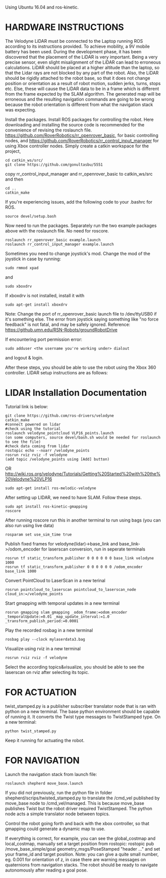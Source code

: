 Using Ubuntu 16.04 and ros-kinetic.  

HARDWARE INSTRUCTIONS
=========================

The Velodyne LiDAR must be connected to the Laptop running ROS according to its instructions provided. To achieve mobility, a 9V mobile battery has been used. During the development phase, it has been discovered that the placement of the LiDAR is very important. Being a very precise sensor, even slight misalignment of the LiDAR can lead to erroneous calculations. LiDAR should be placed at a higher altitude than the laptop, so that the Lidar rays are not blocked by any part of the robot. Also, the LiDAR should be rigidly attached to the robot base, so that it does not change position or orientation as a result of robot motion, sudden jerks, turns, stops etc. Else, these will cause the LiDAR data to be in a frame which is different from the frame expected by the SLAM algorithm. The generated map will be erroneous and the resulting navigation commands are going to be wrong because the robot orientation is different from what the navigation stack was expecting.

Install the packages. Install ROS packages for controlling the robot. Here downloading and installing the source code is recommended for the convenience of revising the roslaunch file. https://github.com/RoverRobotics/rr_openrover_basic, for basic controlling nodes, and https://github.com/RoverRobotics/rr_control_input_manager for using Xbox controller nodes. Simply create a catkin workspace for the project,  
```
cd catkin_ws/src/
git clone https://github.com/gonultasbu/5551
```
copy rr_control_input_manager and rr_openrover_basic to catkin_ws/src and then  
```
cd ..
catkin_make

```
If you're experiencing issues, add the following code to your .bashrc for ROS.

```
source devel/setup.bash
```

Now need to run the packages. Separately run the two example packages above with the roslaunch file. No need for roscore.
```
roslaunch rr_openrover_basic example.launch
roslaunch rr_control_input_manager example.launch
```


Sometimes you need to change joystick's mod. Change the mod of the joystick in case by running: 
```
sudo rmmod xpad
```
and 

```
sudo xboxdrv
```
If xboxdrv is not installed, install it with 
```
sudo apt-get install xboxdrv
```
Note: Change the port of rr_openrover_basic launch file to /dev/ttyUSB0 if it's something else. 
The error from joystick saying something like "no force feedback" is not fatal, and may be safely ignored.
Reference: https://github.umn.edu/RSN-Robots/groundRobotDrive

If encountering port permission error:
```
sudo adduser <the username you're working under> dialout
```
and logout & login.

After these steps, you should be able to use the robot using the Xbox 360 controller. LIDAR setup instructions are as follows:  

LIDAR Installation Documentation  
========================
Tutorial link is below:
```
git clone https://github.com/ros-drivers/velodyne  
catkin_make
#connect powered on lidar
#check using the tutorial
roslaunch velodyne_pointcloud VLP16_points.launch
(on some computers, source devel/bash.sh would be needed for roslaunch to see the file)
#check data coming from lidar
rostopic echo --noarr /velodyne_points
rosrun rviz rviz -f velodyne
(add topic /velodyne_points using [Add] button)
```
OR
http://wiki.ros.org/velodyne/Tutorials/Getting%20Started%20with%20the%20Velodyne%20VLP16
```
sudo apt-get install ros-melodic-velodyne
```

After setting up LIDAR, we need to have SLAM. Follow these steps.

```
sudo apt install ros-kinetic-gmapping
roscore
```
After running roscore run this in another terminal to run using bags (you can also run using live data)
```
rosparam set use_sim_time true
```
Publish fixed frames for velodyne(lidar)->base_link and base_link->/odom_encoder for laserscan conversion, run in seperate terminals
```
rosrun tf static_transform_publisher 0 0 0 0 0 0 base_link velodyne 1000
rosrun tf static_transform_publisher 0 0 0 0 0 0 /odom_encoder base_link 1000

```
Convert PointCloud to LaserScan in a new terinal
```
rosrun pointcloud_to_laserscan pointcloud_to_laserscan_node cloud_in:=/velodyne_points
```
Start gmapping with temporal updates in a new terminal
```
rosrun gmapping slam_gmapping _odom_frame:=odom_encoder _temporalUpdate:=0.01 _map_update_interval:=1.0 _transform_publish_period:=0.0001
```
Play the recorded rosbag in a new terminal
```
rosbag play --clock mylaserdata3.bag
```
Visualize using rviz in a new terminal
```
rosrun rviz rviz -f velodyne
```
Select the according topics&visualize, you should be able to see the laserscan on rviz after selecting its topic.  

FOR ACTUATION
========================

twist_stamped.py is a publisher subscriber translator node that is ran with python on a new terminal. The base python environment should be capable of running it. It converts the Twist type messages to TwistStamped type. On a new terminal:
```
python twist_stamped.py
```
Keep it running for actuating the robot.

FOR NAVIGATION
========================

Launch the navigation stack from launch file:  
```
roslaunch shepherd move_base.launch  
```
If you did not previously, run the python file in folder shepherd/scrips/twisted_stamped.py to translate the /cmd_vel published by move_base node to /cmd_vel/managed. This is because move_base publishes Twist but the robot driver required TwistStamped. The python node acts a simple translator node between topics.  

Control the robot going forth and back with the xbox controller, so that gmapping could generate a dynamic map to use.  

If everything is correct, for example, you can see the global_costmap and local_costmap, manually set a target position from rostopic: rostopic pub /move_base_simple/goal geometry_msgs/PoseStamped "header ..." and set your frame_id and target position. Note: you can give a quite small number, eg. 0.001 for orientation of z, in case there are warning messages on quaternions from navigation stacks. The robot should be ready to navigate autonomously after reading a goal pose.

